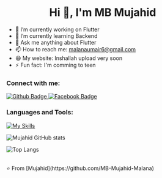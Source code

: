  <h1 align="center">Hi 👋, I'm MB Mujahid
 </h1>

- 🔭 I’m currently working on Flutter
- 🌱 I’m currently learning Backend
- 💬 Ask me anything about Flutter 
- 📫 How to reach me: malanaumair6@gmail.com
- 😄 My website: Inshallah upload very soon
- ⚡ Fun fact: I'm comming to teen
  
### Connect with me:
<div id="badges">
  <a href="https://github.com/MB-Mujahid-Malana">
    <img src="https://img.shields.io/badge/Github-white?style=for-the-badge&logo=Github&logoColor=black" alt="Github Badge"/>
  </a>
 
  
   <a href="https://www.facebook.com/mbmujahidmalana786">
    <img src="https://img.shields.io/badge/Facebook-blue?style=for-the-badge&logo=facebook&logoColor=white" alt="Facebook Badge"/>
  </a>
  
</div>

### Languages and Tools:
[![My Skills](https://skillicons.dev/icons?i=flutter,dart,firebase,github,git,vscode,c,xd&perline=5)](https://skillicons.dev)

![Mujahid GitHub stats](https://github-readme-stats.vercel.app/api?username=Mujaid&show_icons=true&theme=dark)

![Top Langs](https://github-readme-stats.vercel.app/api/top-langs/?username=Mujahid&theme=dark)


<br>
⭐️ From [Mujahid](https://github.com/MB-Mujahid-Malana)
